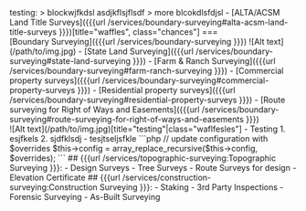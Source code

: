 <?php

# McMinn Land Surveying Co.[id="ajfklsjflsdj",title="sdjfkalsdjfls"]

Since {{ dates.foundingYear }}

__McMinn Land Surveying Company__ has been offering a wide variety of Professional Land Surveying Services since 1987. While our primary service area includes ALL of Central Texas McMinn Land Surveying Company is prepared to mobilize anywhere in the State of Texas to assist you with your Farm and Ranch surveying and/or Forensic Surveying requirements.

---

`code smple goes here`

Then we have `embedded code smpales`, which `use` stuff here as well.

+++

Services offered include ?[testing](yaerhD) but are not limited to:

    testidjflsdjkflsd
    jsklfjaldjflkasdf

---

Sample text for <span wafflesfdsd>testing</span>:

> blockwjfkdsl asdjkflsjflsdf
> more blcokdlsfdjsl

- [ALTA/ACSM Land Title Surveys]({{{url /services/boundary-surveying#alta-acsm-land-title-surveys }}})[title="waffles", class="chances"]

===

<div class="span third">
[Boundary Surveying]({{{url /services/boundary-surveying }}})

![Alt text](/path/to/img.jpg)

- [State Land Surveying]({{{url /services/boundary-surveying#state-land-surveying }}})
- [Farm &amp; Ranch Surveying]({{{url /services/boundary-surveying#farm-ranch-surveying }}})
- [Commercial property surveys]({{{url /services/boundary-surveying#commercial-property-surveys }}})
- [Residential property surveys]({{{url /services/boundary-surveying#residential-property-surveys }}})
- [Route surveying for Right of Ways and Easements]({{{url /services/boundary-surveying#route-surveying-for-right-of-ways-and-easements }}})
</div>


![Alt text](/path/to/img.jpg)[title="testing"|class="waflfesles"]


- Testing
  1. esjfkels
  2. sjdfklsdj
- tesjtseljsfkle


```php
    // update configuration with $overrides
    $this->config = array_replace_recursive($this->config, $overrides);
```

## {{{url /services/topographic-surveying:Topographic Surveying }}}:
- Design Surveys
- Tree Surveys
- Route Surveys for design
- Elevation Certificate

## {{{url /services/construction-surveying:Construction Surveying }}}:
- Staking
- 3rd Party Inspections
- Forensic Surveying
- As-Built Surveying
